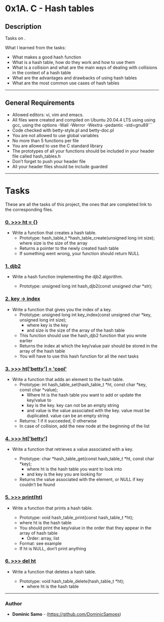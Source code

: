 # 0x1A. C - Hash tables

## Description

Tasks on .

What I learned from the tasks:

* What makes a good hash function
* What is a hash table, how do they work and how to use them
* What is a collision and what are the main ways of dealing with collisions in the context of a hash table
* What are the advantages and drawbacks of using hash tables
* What are the most common use cases of hash tables

---

## General Requirements
* Allowed editors: vi, vim and emacs.
* All files were created and compiled on Ubuntu 20.04.4 LTS using using gcc, using the options -Wall -Werror -Wextra -pedantic -std=gnu89```
* Code checked with betty-style.pl and betty-doc.pl
* You are not allowed to use global variables
* No more than 5 functions per file
* You are allowed to use the C standard library
* The prototypes of all your functions should be included in your header file called hash_tables.h
* Don’t forget to push your header file
* All your header files should be include guarded
---

# Tasks

These are all the tasks of this project, the ones that are completed link to the corresponding files.

### [0. >>> ht = {}](./0-hash_table_create.c)
* Write a function that creates a hash table.
  	- Prototype: hash_table_t *hash_table_create(unsigned long int size);
where size is the size of the array
	- Returns a pointer to the newly created hash table
	- If something went wrong, your function should return NULL


### [1. djb2](./1-djb2.c)
* Write a hash function implementing the djb2 algorithm.

	- Prototype: unsigned long int hash_djb2(const unsigned char *str);

### [2. key -> index](./2-key_index.c)
* Write a function that gives you the index of a key.
	- Prototype: unsigned long int key_index(const unsigned char *key, unsigned long int size);
		+ where key is the key
		+ and size is the size of the array of the hash table
	- This function should use the hash_djb2 function that you wrote earlier
	- Returns the index at which the key/value pair should be stored in the array of the hash table
	- You will have to use this hash function for all the next tasks


### [3. >>> ht['betty'] = 'cool'](./3-hash_table_set.c)
* Write a function that adds an element to the hash table.
	- Prototype: int hash_table_set(hash_table_t *ht, const char *key, const char *value);
		+ Where ht is the hash table you want to add or update the key/value to
		+ key is the key. key can not be an empty string
		+ and value is the value associated with the key. value must be duplicated. value can be an empty string
	- Returns: 1 if it succeeded, 0 otherwise
	- In case of collision, add the new node at the beginning of the list

### [4. >>> ht['betty']](./4-hash_table_get.c)
* Write a function that retrieves a value associated with a key.

	- Prototype: char *hash_table_get(const hash_table_t *ht, const char *key);
		+ where ht is the hash table you want to look into
		+ and key is the key you are looking for
	- Returns the value associated with the element, or NULL if key couldn’t be found

### [5. >>> print(ht)](./5-hash_table_print.c)
* Write a function that prints a hash table.

	- Prototype: void hash_table_print(const hash_table_t *ht);
	- where ht is the hash table
	- You should print the key/value in the order that they appear in the array of hash table
		+ Order: array, list
	- Format: see example
	- If ht is NULL, don’t print anything



### [6. >>> del ht](./6-hash_table_delete.c)
* Write a function that deletes a hash table.

	- Prototype: void hash_table_delete(hash_table_t *ht);
		+ where ht is the hash table


---

### Author
* **Dominic Samo** - (https://github.com/DominicSamoes)
